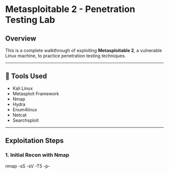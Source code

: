# Metasploitable 2 - Penetration Testing Lab

## Overview
This is a complete walkthrough of exploiting **Metasploitable 2**, a vulnerable Linux machine, to practice penetration testing techniques.

---

## 🔧 Tools Used
- Kali Linux
- Metasploit Framework
- Nmap
- Hydra
- Enum4linux
- Netcat
- Searchsploit

---



## Exploitation Steps

### 1. Initial Recon with Nmap

nmap -sS -sV -T5 -p- <target-ip>
